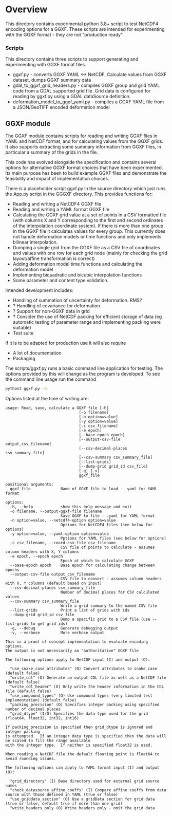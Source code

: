 # Overview

This directory contains experimental python 3.8+ script to test NetCDF4 encoding options for a GGXF.
These scripts are intended for experimenting with the GGXF format - they are not "production ready".  

### Scripts

This directory contains three scripts to support generating and experimenting with GGXF format files.

* ggxf.py - converts GGXF YAML <-> NetCDF, Calculate values from GGXF dataset, dumps GGXF summary data
* gdal_to_ggxf_grid_headers.py - compiles GGXF group and grid YAML code from a GDAL supported grid file.  Grid data is configured for reading by ggxf.py using a GDAL dataSource definition.
* deformation_model_to_ggxf_yaml.py - compiles a GGXF YAML file from a JSON/GeoTIFF encoded deformation model

## GGXF module

The GGXF module contains scripts for reading and writing GGXF files in YAML and NetCDF format, and for calculating values from the GGXF grids.  It also supports extracting some summary information from GGXF files, in particular a summary of the grids in the file.  

This code has evolved alongside the specification and contains several options for alternative GGXF format choices that have been experimented.  Its main purpose has been to build example GGXF files and demonstrate the feasibility and impact of implementation choices.

There is a placeholder script ggxf.py in the source directory which just runs the App.py script in the GGGXF directory.  This provides functions for:

* Reading and writing a NetCDF4 GGXF file
* Reading and writing a YAML format GGXF file
* Calculating the GGXF grid value at a set of points in a CSV formatted file (with columns X and Y corresponding to the first and second ordinates of the interpolation coordinate system).  If there is more than one group in the GGXF file it calculates values for every group.  This currently does not handle deformation models or time functions and only implements bilinear interpolation.
* Dumping a single grid from the GGXF file as a CSV file of coordinates and values with one row for each grid node (mainly for checking the grid layout/affine transformation is correct)
* Adding deformation model time functions and calculating the deformation model
* Implementing biquadratic and bicubic interpolation functions
* Some parameter and content type validation.

Intended development includes:

* Handling of summation of uncertainty for deformation.  RMS?
* ? Handling of covariance for deformation
* ? Support for non-GGXF data in grid
* ? Consider the use of NetCDF packing for efficient storage of data (eg automatic testing of parameter range and implementing packing were suitable)
* Test suite

If it is to be adapted for production use it will also require

* A lot of documentation
* Packaging

The scripts/ggxf.py runs a basic command line application for testing.  The options provided by this will change as the program is developed.  To see the command line usage run the command

``` sh
python3 ggxf.py -h
```

Options listed at the time of writing are:

``` text
usage: Read, save, calculate a GGXF file [-h] 
                                [-o filename] 
                                [-n option=value] 
                                [-y option=value] 
                                [-c csv_filename] 
                                [-e epoch] 
                                [--base-epoch epoch] 
                                [--output-csv-file output_csv_filename] 
                                [--csv-decimal-places csv_summary_file] 
                                [--csv-summary csv_summary_file] 
                                [--list-grids]
                                [--dump-grid grid_id csv_file] 
                                [-g] [-v]
                                ggxf_file

positional arguments:
  ggxf_file             Name of GGXF file to load - .yaml for YAML format

options:
  -h, --help            show this help message and exit
  -o filename, --output-ggxf-file filename
                        Save GGXF to file - .yaml for YAML format
  -n option=value, --netcdf4-option option=value
                        Options for NetCDF4 files (see below for options)
  -y option=value, --yaml-option option=value
                        Pptions for YAML files (see below for options)
  -c csv_filename, --coord-csv-file csv_filename
                        CSV file of points to calculate - assumes column headers with X, Y columns
  -e epoch, --epoch epoch
                        Epoch at which to calculate GGXF
  --base-epoch epoch    Base epoch for calculating change between epochs
  --output-csv-file output_csv_filename
                        CSV file to convert - assumes column headers with X, Y columns (default based on input)
  --csv-decimal-places csv_summary_file
                        Number of decimal places for CSV calculated values
  --csv-summary csv_summary_file
                        Write a grid summary to the named CSV file
  --list-grids          Print a list of grids with ids
  --dump-grid grid_id csv_file
                        Dump a specific grid to a CSV file (use --list-grids to get grid ids)
  -g, --debug           Generate debugging output
  -v, --verbose         More verbose output

This is a proof of concept implementation to evaluate encoding options.
The output is not necessarily an "authoritative" GGXF file

The following options apply to NetCDF input (I) and output (O):

  "use_snake_case_attributes" (O) Convert attributes to snake_case (default false)
  "write_cdl" (O) Generate an output CDL file as well as a NetCDF file (default false)
  "write_cdl_header" (O) Only write the header information in the CDL file (default false)
  "use_compound_types" (O) Use compound types (very limited test implementation) (default false)
  "packing_precision" (O) Specifies integer packing using specified number of decimal places
  "grid_dtype" (I/O) Specifies the data type used for the grid (float64, float32, int32, int16)

If packing_precision is specified then grid_dtype is ignored and integer packing
is attempted.  If an integer data type is specified then the data will be scaled to fill the range available
with the integer type.  If neither is specified float32 is used.

When reading a NetCDF file the default floating point is float64 to avoid rounding issues.

The following options can apply to YAML format input (I) and output (O):

  "grid_directory" (I) Base directory used for external grid source names
  "check_datasource_affine_coeffs" (I) Compare affine coeffs from data source with those defined in YAML (true or false)
  "use_griddata_section" (O) Use a gridData section for grid data (true or false, default true if more than one grid)
  "write_headers_only (O) Write headers only - omit the grid data

```
